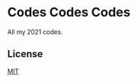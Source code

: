 # Codes Codes Codes

All my 2021 codes.


## License
[MIT](https://choosealicense.com/licenses/mit/)
